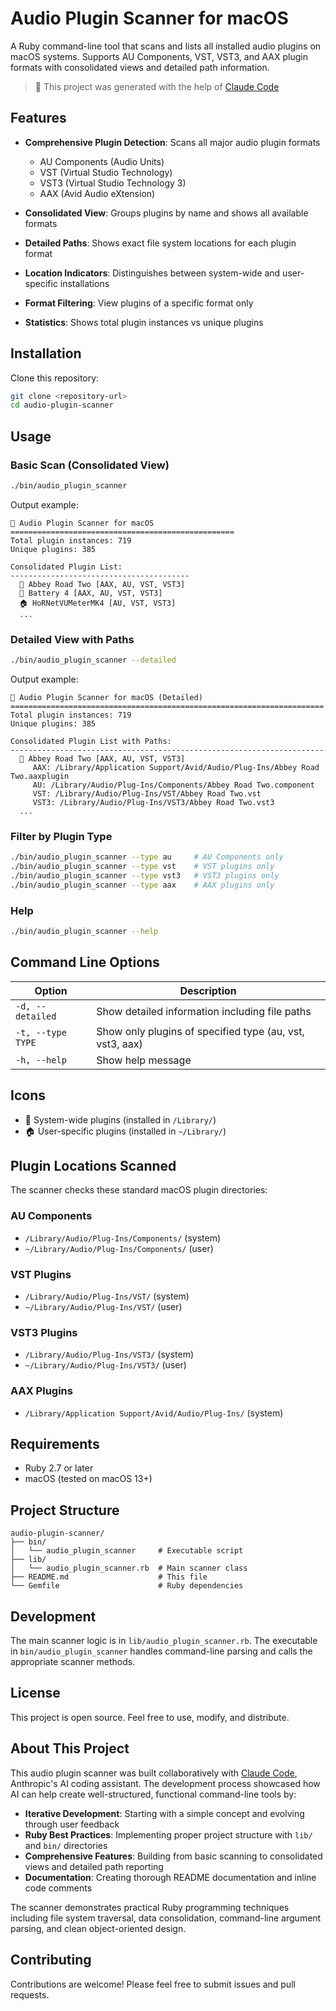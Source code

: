 # Audio Plugin Scanner for macOS

A Ruby command-line tool that scans and lists all installed audio plugins on macOS systems. Supports AU Components, VST, VST3, and AAX plugin formats with consolidated views and detailed path information.

> 🤖 This project was generated with the help of [Claude Code](https://claude.ai/code)

## Features

- **Comprehensive Plugin Detection**: Scans all major audio plugin formats
  - AU Components (Audio Units)
  - VST (Virtual Studio Technology)
  - VST3 (Virtual Studio Technology 3)
  - AAX (Avid Audio eXtension)

- **Consolidated View**: Groups plugins by name and shows all available formats
- **Detailed Paths**: Shows exact file system locations for each plugin format
- **Location Indicators**: Distinguishes between system-wide and user-specific installations
- **Format Filtering**: View plugins of a specific format only
- **Statistics**: Shows total plugin instances vs unique plugins

## Installation

Clone this repository:

```bash
git clone <repository-url>
cd audio-plugin-scanner
```

## Usage

### Basic Scan (Consolidated View)

```bash
./bin/audio_plugin_scanner
```

Output example:
```
🎵 Audio Plugin Scanner for macOS
==================================================
Total plugin instances: 719
Unique plugins: 385

Consolidated Plugin List:
----------------------------------------
  🏢 Abbey Road Two [AAX, AU, VST, VST3]
  🏢 Battery 4 [AAX, AU, VST, VST3]
  🏠 HoRNetVUMeterMK4 [AU, VST, VST3]
  ...
```

### Detailed View with Paths

```bash
./bin/audio_plugin_scanner --detailed
```

Output example:
```
🎵 Audio Plugin Scanner for macOS (Detailed)
======================================================================
Total plugin instances: 719
Unique plugins: 385

Consolidated Plugin List with Paths:
----------------------------------------------------------------------
  🏢 Abbey Road Two [AAX, AU, VST, VST3]
     AAX: /Library/Application Support/Avid/Audio/Plug-Ins/Abbey Road Two.aaxplugin
     AU: /Library/Audio/Plug-Ins/Components/Abbey Road Two.component
     VST: /Library/Audio/Plug-Ins/VST/Abbey Road Two.vst
     VST3: /Library/Audio/Plug-Ins/VST3/Abbey Road Two.vst3
  ...
```

### Filter by Plugin Type

```bash
./bin/audio_plugin_scanner --type au     # AU Components only
./bin/audio_plugin_scanner --type vst    # VST plugins only
./bin/audio_plugin_scanner --type vst3   # VST3 plugins only
./bin/audio_plugin_scanner --type aax    # AAX plugins only
```

### Help

```bash
./bin/audio_plugin_scanner --help
```

## Command Line Options

| Option | Description |
|--------|-------------|
| `-d, --detailed` | Show detailed information including file paths |
| `-t, --type TYPE` | Show only plugins of specified type (au, vst, vst3, aax) |
| `-h, --help` | Show help message |

## Icons

- 🏢 System-wide plugins (installed in `/Library/`)
- 🏠 User-specific plugins (installed in `~/Library/`)

## Plugin Locations Scanned

The scanner checks these standard macOS plugin directories:

### AU Components
- `/Library/Audio/Plug-Ins/Components/` (system)
- `~/Library/Audio/Plug-Ins/Components/` (user)

### VST Plugins  
- `/Library/Audio/Plug-Ins/VST/` (system)
- `~/Library/Audio/Plug-Ins/VST/` (user)

### VST3 Plugins
- `/Library/Audio/Plug-Ins/VST3/` (system)
- `~/Library/Audio/Plug-Ins/VST3/` (user)

### AAX Plugins
- `/Library/Application Support/Avid/Audio/Plug-Ins/` (system)

## Requirements

- Ruby 2.7 or later
- macOS (tested on macOS 13+)

## Project Structure

```
audio-plugin-scanner/
├── bin/
│   └── audio_plugin_scanner     # Executable script
├── lib/
│   └── audio_plugin_scanner.rb  # Main scanner class
├── README.md                    # This file
└── Gemfile                      # Ruby dependencies
```

## Development

The main scanner logic is in `lib/audio_plugin_scanner.rb`. The executable in `bin/audio_plugin_scanner` handles command-line parsing and calls the appropriate scanner methods.

## License

This project is open source. Feel free to use, modify, and distribute.

## About This Project

This audio plugin scanner was built collaboratively with [Claude Code](https://claude.ai/code), Anthropic's AI coding assistant. The development process showcased how AI can help create well-structured, functional command-line tools by:

- **Iterative Development**: Starting with a simple concept and evolving through user feedback
- **Ruby Best Practices**: Implementing proper project structure with `lib/` and `bin/` directories
- **Comprehensive Features**: Building from basic scanning to consolidated views and detailed path reporting
- **Documentation**: Creating thorough README documentation and inline code comments

The scanner demonstrates practical Ruby programming techniques including file system traversal, data consolidation, command-line argument parsing, and clean object-oriented design.

## Contributing

Contributions are welcome! Please feel free to submit issues and pull requests.

